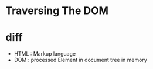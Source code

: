 # Traversing The DOM

# diff
- HTML : Markup language
- DOM  : processed Element in document tree in memory
